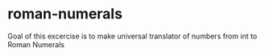 # roman-numerals

Goal of this excercise is to make universal translator of numbers from int to Roman Numerals